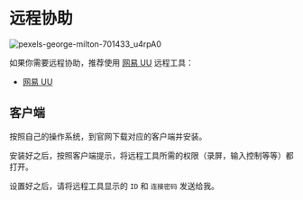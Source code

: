 # 远程协助

![pexels-george-milton-701433_u4rpA0](https://img.slarker.me/wiki/pexels-george-milton-701433_u4rpA0.jpg)

如果你需要远程协助，推荐使用 [网易 UU](https://uuyc.163.com/) 远程工具：

- [网易 UU](https://uuyc.163.com/)

## 客户端

按照自己的操作系统，到官网下载对应的客户端并安装。

安装好之后，按照客户端提示，将远程工具所需的权限（录屏，输入控制等等）都打开。

设置好之后，请将远程工具显示的 `ID` 和 `连接密码` 发送给我。